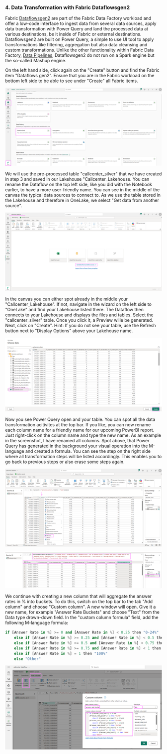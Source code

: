 ### 4. Data Transformation with Fabric Dataflowsgen2

Fabric [Dataflowsgen2](https://learn.microsoft.com/en-us/fabric/data-factory/data-factory-overview#dataflows) are part of the Fabric Data Factory workload and offer a low-code interface to ingest data from several data sources, apply data transformation with Power Query and land the processed data at various destinations, be it inside of Fabric or external destinations. Dataflowsgen2 are built on Power Query, a simple to use UI tool to apply transformations like filtering, aggregation but also data cleansing and custom transformations. Unlike the other functionality within Fabric Data Factory, [Data Pipelines](https://learn.microsoft.com/en-us/fabric/data-factory/data-factory-overview#data-pipelines), Dataflowsgen2 do not run on a Spark engine but the so-called Mashup engine. 

On the left hand side, click again on the "Create" button and find the Fabric item "Dataflows gen2". Ensure that you are in the Fabric workload on the bottom left side to be able to see under "Create" all Fabric items.

![alt text](media/9dataflow1.png)


We will use the pre-processed table "callcenter_silver" that we have created in step 3 and saved in our Lakehouse "Callcenter_Lakehouse. You can rename the Dataflow on the top left side, like you did with the Notebook earlier, to have a more user-friendly name. You can see in the middle of the canvas the typical data sources to connect to. As we use the table stored in the Lakehouse and therefore in OneLake, we select "Get data from another source".

![alt text](media/9dataflow2.png)


In the canvas you can either spot already in the middle your "Callcenter_Lakehouse". If not, navigate in the wizard on the left side to "OneLake" and find your Lakehouse listed there. The Dataflow then connects to your Lakehouse and displays the files and tables. Select the "callcenter_silver" table. Once you click it, a Preview wille be generated. Next, click on "Create". Hint: If you do not see your table, use the Refresh button next to "Display Options" above your Lakehouse name.

![alt text](media/9dataflow3.png)


Now you see Power Query open and your table. You can spot all the data transformation acitivites at the top bar. If you like, you can now rename each column name for a friendly name for our upcoming PowerBI report. Just right-click on the column name and type the new name. As an example in the screenshot, I have renamed all columns. Spot above, that Power Query has generated in the background your visual operation into the M-language and created a formula. You can see the step on the right side where all transformation steps will be listed accordingly. This enables you to go back to previous steps or also erase some steps again.

![alt text](media/9dataflow4.png)

![alt text](media/9dataflow5.png)


We continue with creating a new column that will aggregate the answer rates in % into buckets. To do this, switch on the top bar to the tab "Add column" and choose "Custom column". A new window will open. Give it a new name, for example "Answer Rate Buckets" and choose "Text" from the Data type drown-down field. In the "custom column formula" field, add the following M-language formula:

```Python
if [Answer Rate in %] >= 0 and [Answer Rate in %] < 0.25 then "0-24%"
    else if [Answer Rate in %] >= 0.25 and [Answer Rate in %] < 0.5 then "25-49%"
    else if [Answer Rate in %] >= 0.5 and [Answer Rate in %] < 0.75 then "50-74%"
    else if [Answer Rate in %] >= 0.75 and [Answer Rate in %] < 1 then "75-99%"
    else if [Answer Rate in %] = 1 then "100%"
    else "Other"
```

![alt text](media/9dataflow6.png)

